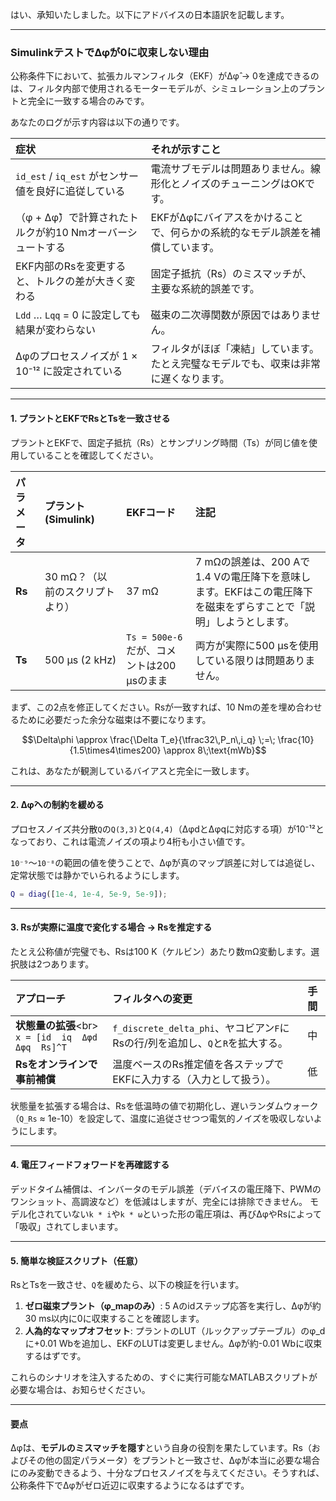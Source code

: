 はい、承知いたしました。以下にアドバイスの日本語訳を記載します。

-----

### **SimulinkテストでΔφ̂が0に収束しない理由**

公称条件下において、拡張カルマンフィルタ（EKF）がΔφ̂ → 0を達成できるのは、フィルタ内部で使用されるモーターモデルが、シミュレーション上のプラントと完全に一致する場合のみです。

あなたのログが示す内容は以下の通りです。

| 症状 | それが示すこと |
| :--- | :--- |
| `id_est` / `iq_est` がセンサー値を良好に追従している | 電流サブモデルは問題ありません。線形化とノイズのチューニングはOKです。 |
| （φ + Δφ̂）で計算されたトルクが約10 Nmオーバーシュートする | EKFがΔφ̂にバイアスをかけることで、何らかの系統的なモデル誤差を補償しています。 |
| EKF内部のRsを変更すると、トルクの差が大きく変わる | 固定子抵抗（Rs）のミスマッチが、主要な系統的誤差です。 |
| `Ldd` … `Lqq` = 0 に設定しても結果が変わらない | 磁束の二次導関数が原因ではありません。 |
| Δφのプロセスノイズが 1 × 10⁻¹² に設定されている | フィルタがほぼ「凍結」しています。たとえ完璧なモデルでも、収束は非常に遅くなります。 |

-----

#### **1. プラントとEKFでRsとTsを一致させる**

プラントとEKFで、固定子抵抗（Rs）とサンプリング時間（Ts）が同じ値を使用していることを確認してください。

| パラメータ | プラント (Simulink) | EKFコード | 注記 |
| :--- | :--- | :--- | :--- |
| **Rs** | 30 mΩ？（以前のスクリプトより） | 37 mΩ | 7 mΩの誤差は、200 Aで1.4 Vの電圧降下を意味します。EKFはこの電圧降下を磁束をずらすことで「説明」しようとします。 |
| **Ts** | 500 µs (2 kHz) | `Ts = 500e-6`だが、コメントは200 µsのまま | 両方が実際に500 µsを使用している限りは問題ありません。 |

まず、この2点を修正してください。Rsが一致すれば、10 Nmの差を埋め合わせるために必要だった余分な磁束は不要になります。

$$\Delta\phi \approx \frac{\Delta T_e}{\tfrac32\,P_n\,i_q} \;=\; \frac{10}{1.5\times4\times200} \approx 8\;\text{mWb}$$

これは、あなたが観測しているバイアスと完全に一致します。

-----

#### **2. Δφ̂への制約を緩める**

プロセスノイズ共分散`Q`の`Q(3,3)`と`Q(4,4)`（ΔφdとΔφqに対応する項）が10⁻¹²となっており、これは電流ノイズの項より4桁も小さい値です。

`10⁻⁹`～`10⁻⁸`の範囲の値を使うことで、Δφ̂が真のマップ誤差に対しては追従し、定常状態では静かでいられるようにします。

```matlab
Q = diag([1e-4, 1e-4, 5e-9, 5e-9]);
```

-----

#### **3. Rsが実際に温度で変化する場合 → Rsを推定する**

たとえ公称値が完璧でも、Rsは100 K（ケルビン）あたり数mΩ変動します。選択肢は2つあります。

| アプローチ | フィルタへの変更 | 手間 |
| :--- | :--- | :--- |
| **状態量の拡張**\<br\> `x = [id  iq  Δφd  Δφq  Rs]^T` | `f_discrete_delta_phi`、ヤコビアン`F`にRsの行/列を追加し、`Q`と`R`を拡大する。 | 中 |
| **Rsをオンラインで事前補償** | 温度ベースのRs推定値を各ステップでEKFに入力する（入力として扱う）。 | 低 |

状態量を拡張する場合は、Rsを低温時の値で初期化し、遅いランダムウォーク（`Q_Rs` ≈ 1e-10）を設定して、温度に追従させつつ電気的ノイズを吸収しないようにします。

-----

#### **4. 電圧フィードフォワードを再確認する**

デッドタイム補償は、インバータのモデル誤差（デバイスの電圧降下、PWMのワンショット、高調波など）を低減はしますが、完全には排除できません。
モデル化されていない`k * i`や`k * ω`といった形の電圧項は、再びΔφやRsによって「吸収」されてしまいます。

-----

#### **5. 簡単な検証スクリプト（任意）**

RsとTsを一致させ、`Q`を緩めたら、以下の検証を行います。

1.  **ゼロ磁束プラント（φ\_mapのみ）**: 5 Aのidステップ応答を実行し、Δφ̂が約30 ms以内に0に収束することを確認します。
2.  **人為的なマップオフセット**: プラントのLUT（ルックアップテーブル）のφ\_dに+0.01 Wbを追加し、EKFのLUTは変更しません。Δφ̂が約-0.01 Wbに収束するはずです。

これらのシナリオを注入するための、すぐに実行可能なMATLABスクリプトが必要な場合は、お知らせください。

-----

#### **要点**

Δφ̂は、**モデルのミスマッチを隠す**という自身の役割を果たしています。Rs（およびその他の固定パラメータ）をプラントと一致させ、Δφ̂が本当に必要な場合にのみ変動できるよう、十分なプロセスノイズを与えてください。そうすれば、公称条件下でΔφ̂がゼロ近辺に収束するようになるはずです。